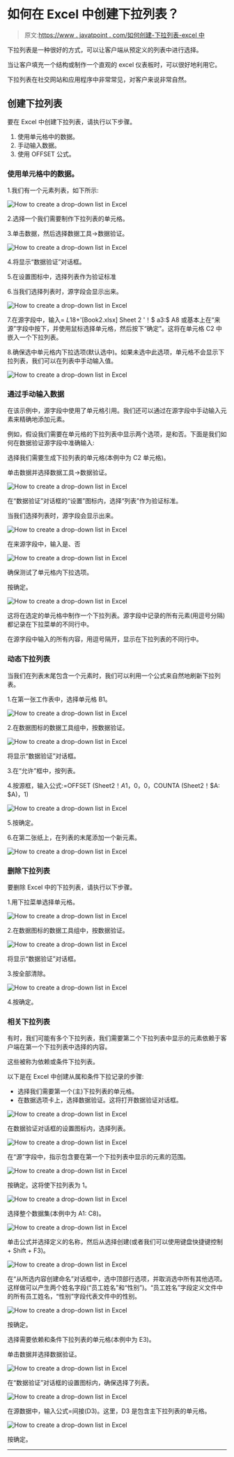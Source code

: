 # 如何在 Excel 中创建下拉列表？

> 原文:[https://www . javatpoint . com/如何创建-下拉列表-excel 中](https://www.javatpoint.com/how-to-create-drop-down-list-in-excel)

下拉列表是一种很好的方式，可以让客户端从预定义的列表中进行选择。

当让客户填充一个结构或制作一个直观的 excel 仪表板时，可以很好地利用它。

下拉列表在社交网站和应用程序中非常常见，对客户来说非常自然。

## 创建下拉列表

要在 Excel 中创建下拉列表，请执行以下步骤。

1.  使用单元格中的数据。
2.  手动输入数据。
3.  使用 OFFSET 公式。

### 使用单元格中的数据。

1.我们有一个元素列表，如下所示:

![How to create a drop-down list in Excel](img/25cab727f663926373b634fd502c3beb.png)

2.选择一个我们需要制作下拉列表的单元格。

3.单击数据，然后选择数据工具→数据验证。

![How to create a drop-down list in Excel](img/b686cae1499c4cd87d04e173fcee3197.png)

4.将显示“数据验证”对话框。

5.在设置图标中，选择列表作为验证标准

6.当我们选择列表时，源字段会显示出来。

![How to create a drop-down list in Excel](img/97ed5430f372149459f14285290571d3.png)

7.在源字段中，输入= $L$18+'[Book2.xlsx] Sheet 2 '！$ a3:$ A8 或基本上在“来源”字段中按下，并使用鼠标选择单元格，然后按下“确定”。这将在单元格 C2 中嵌入一个下拉列表。

8.确保选中单元格内下拉选项(默认选中)。如果未选中此选项，单元格不会显示下拉列表，我们可以在列表中手动输入值。

![How to create a drop-down list in Excel](img/be290f57da96737f1542f279f9ba7440.png)

### 通过手动输入数据

在该示例中，源字段中使用了单元格引用。我们还可以通过在源字段中手动输入元素来精确地添加元素。

例如，假设我们需要在单元格的下拉列表中显示两个选项，是和否。下面是我们如何在数据验证源字段中准确输入:

选择我们需要生成下拉列表的单元格(本例中为 C2 单元格)。

单击数据并选择数据工具->数据验证。

![How to create a drop-down list in Excel](img/ec5a9aa65d8012e222d6d3d5a2b9738d.png)

在“数据验证”对话框的“设置”图标内，选择“列表”作为验证标准。

当我们选择列表时，源字段会显示出来。

![How to create a drop-down list in Excel](img/f124a7b6c20a6b182b04bdaae18daaba.png)

在来源字段中，输入是、否

![How to create a drop-down list in Excel](img/7a9d8024acc1c376d0f9823017c394a5.png)

确保测试了单元格内下拉选项。

按确定。

![How to create a drop-down list in Excel](img/841cb66ef7273fda37d7da4edb0be390.png)

这将在选定的单元格中制作一个下拉列表。源字段中记录的所有元素(用逗号分隔)都记录在下拉菜单的不同行中。

在源字段中输入的所有内容，用逗号隔开，显示在下拉列表的不同行中。

### 动态下拉列表

当我们在列表末尾包含一个元素时，我们可以利用一个公式来自然地刷新下拉列表。

1.在第一张工作表中，选择单元格 B1。

![How to create a drop-down list in Excel](img/1cf4180b8bf2d50ff03532fc4ea00fe4.png)

2.在数据图标的数据工具组中，按数据验证。

![How to create a drop-down list in Excel](img/c38587fe992bfc63aac8d46bc9664819.png)

将显示“数据验证”对话框。

3.在“允许”框中，按列表。

4.按源框，输入公式:=OFFSET (Sheet2！$A$1，0，0，COUNTA (Sheet2！$A: $A)，1)

![How to create a drop-down list in Excel](img/1899a95076b52029b7c9a4f79196460d.png)

5.按确定。

6.在第二张纸上，在列表的末尾添加一个新元素。

![How to create a drop-down list in Excel](img/0afbcba040127e05f20d92cebc03e77a.png)

### 删除下拉列表

要删除 Excel 中的下拉列表，请执行以下步骤。

1.用下拉菜单选择单元格。

![How to create a drop-down list in Excel](img/8d9c1bb8cb222d4cdb1cdcc19c9721c5.png)

2.在数据图标的数据工具组中，按数据验证。

![How to create a drop-down list in Excel](img/5866bc1b9f036bb6280044dc6b1e30ab.png)

将显示“数据验证”对话框。

3.按全部清除。

![How to create a drop-down list in Excel](img/d18400f642178ba47a44566657823af1.png)

4.按确定。

### 相关下拉列表

有时，我们可能有多个下拉列表，我们需要第二个下拉列表中显示的元素依赖于客户端在第一个下拉列表中选择的内容。

这些被称为依赖或条件下拉列表。

以下是在 Excel 中创建从属和条件下拉记录的步骤:

*   选择我们需要第一个(主)下拉列表的单元格。
*   在数据选项卡上，选择数据验证。这将打开数据验证对话框。

![How to create a drop-down list in Excel](img/6fe189712200cd165c44d538ac992479.png)

在数据验证对话框的设置图标内，选择列表。

![How to create a drop-down list in Excel](img/6436bb435875a33f0bc58ba4d53b3465.png)

在“源”字段中，指示包含要在第一个下拉列表中显示的元素的范围。

![How to create a drop-down list in Excel](img/ea260d354ce41a4a249c83e7cbf2a523.png)

按确定。这将使下拉列表为 1。

![How to create a drop-down list in Excel](img/be35a11a9908b8348e66dada4bede217.png)

选择整个数据集(本例中为 A1: C8)。

![How to create a drop-down list in Excel](img/38545b366161564524817325bb83a185.png)

单击公式并选择定义的名称，然后从选择创建(或者我们可以使用键盘快捷键控制+ Shift + F3)。

![How to create a drop-down list in Excel](img/026c302580dff2400d5f4aaf74735ad4.png)

在“从所选内容创建命名”对话框中，选中顶部行选项，并取消选中所有其他选项。这样做可以产生两个姓名字段(“员工姓名”和“性别”)。“员工姓名”字段定义文件中的所有员工姓名，“性别”字段代表文件中的性别。

![How to create a drop-down list in Excel](img/372f090c97e394578f078b72fea0582b.png)

按确定。

选择需要依赖和条件下拉列表的单元格(本例中为 E3)。

单击数据并选择数据验证。

![How to create a drop-down list in Excel](img/540b921a09d6a2217b21075770e377db.png)

在“数据验证”对话框的设置图标内，确保选择了列表。

![How to create a drop-down list in Excel](img/41a899022f71a8ea9ea58dca28ead4f2.png)

在源数据中，输入公式=间接(D3)。这里，D3 是包含主下拉列表的单元格。

![How to create a drop-down list in Excel](img/fb3ff3fc7ddf36de7fbd05b97150d5bf.png)

按确定。

* * *